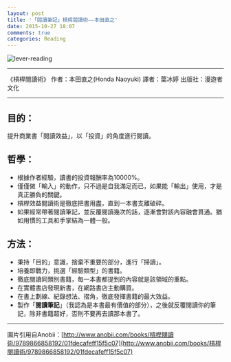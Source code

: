 ```yaml
---
layout: post
title: '「閱讀筆記」槓桿閱讀術——本田直之'
date: 2015-10-27 18:07
comments: true
categories: Reading
---
```


![lever-reading](https://i.imgur.com/9V5G9NC.jpg)

---

《槓桿閱讀術》
作者：本田直之(Honda Naoyuki)
譯者：葉冰婷
出版社：漫遊者文化

---

## 目的：

提升商業書「閱讀效益」，以「投資」的角度進行閱讀。

## 哲學：

- 根據作者經驗，讀書的投資報酬率為10000%。
- 僅僅做「輸入」的動作，只不過是自我滿足而已，如果能「輸出」使用，才是真正勝負的關鍵。
- 槓桿效益閱讀術是徹底把書用盡，直到一本書支離破碎。
- 如果經常帶著閱讀筆記，並反覆閱讀幾次的話，逐漸會對該內容融會貫通。猶如用慣的工具和手掌結為一體一般。

<!-- more -->

## 方法：

- 秉持「目的」意識，捨棄不重要的部分，進行「掃讀」。
- 培養即戰力，挑選「經驗類型」的書籍。
- 徹底閱讀同類別書籍，每一本書都提到的內容就是該領域的重點。
- 在實體書店發現新書，在網路書店主動購買。
- 在書上劃線、紀錄想法、摺角，徹底發揮書籍的最大效益。
- 製作「**閱讀筆記**」（我認為是本書最有價值的部分），之後就反覆閱讀你的筆記，除非書籍超好，否則不要再去讀那本書了。

---

圖片引用自Anobii：[http://www.anobii.com/books/槓桿閱讀術/9789866858192/01fdecafeff15f5c07](http://www.anobii.com/books/槓桿閱讀術/9789866858192/01fdecafeff15f5c07)